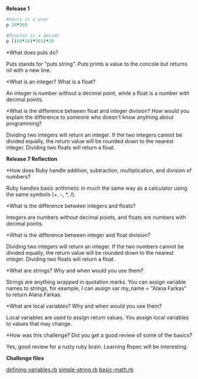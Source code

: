 **Release 1**

```ruby
#Hours in a year
p 24*365
```

```ruby
#Minutes in a decade
p ((60*24)*365)*10
```

*What does puts do?

Puts stands for "puts string". Puts prints a value to the concole but returns nil with a new line.

*What is an integer? What is a float?

An integer is number without a decimal point, while a float is a number with decimal points.

*What is the difference between float and integer division? How would you explain the difference to someone who doesn't know anything about programming?

Dividing two integers will return an integer. If the two integers cannot be divided equally, the return value will be rounded down to the nearest integer. Dividing two floats will return a float.

**Release 7 Reflection**

*How does Ruby handle addition, subtraction, multiplication, and division of numbers?

Ruby handles basic arithmetic in much the same way as a calculator using the same symbols (+, -, *, /).

*What is the difference between integers and floats?

Integers are numbers without decimal points, and floats are numbers with decimal points.

*What is the difference between integer and float division?

Dividing two integers will return an integer. If the two numbers cannot be divided equally, the return value will be rounded down to the nearest integer. Dividing two floats will return a float.

*What are strings? Why and when would you use them?

Strings are anything wrapped in quotation marks. You can assign variable names to strings, for example, I can assign var my_name = "Alana Farkas" to return Alana Farkas.

*What are local variables? Why and when would you use them?

Local variables are used to assign return values. You assign local variables to values that may change.

*How was this challenge? Did you get a good review of some of the basics?

Yes, good review for a rusty ruby brain. Learning Rspec will be interesting.

**Challenge files**

[defining-variables.rb](https://github.com/AlanaFarkas/Phase-0/blob/master/week-4/defining-variables.rb)
[simple-string.rb](https://github.com/AlanaFarkas/Phase-0/blob/master/week-4/simple-string.rb)
[basic-math.rb](https://github.com/AlanaFarkas/Phase-0/blob/master/week-4/basic-math.rb)

